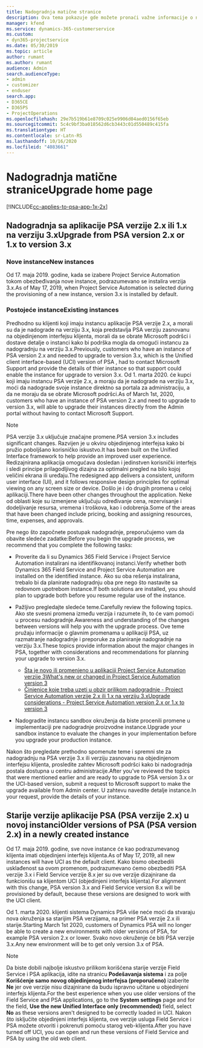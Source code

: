```yaml
---
title: Nadogradnja matične stranice
description: Ova tema pokazuje gde možete pronaći važne informacije o novim i izmenjenim funkcijama u aplikaciji Dynamics 365 Project Service Automation i postupak nadogradnje na najnoviju verziju.
manager: kfend
ms.service: dynamics-365-customerservice
ms.custom:
- dyn365-projectservice
ms.date: 05/30/2019
ms.topic: article
author: rumant
ms.author: rumant
audience: Admin
search.audienceType:
- admin
- customizer
- enduser
search.app:
- D365CE
- D365PS
- ProjectOperations
ms.openlocfilehash: 29e7b519b61e8709c025e9906d04aed0156f65eb
ms.sourcegitcommit: 5c4c9bf3ba018562d6cb3443c01d550489c415fa
ms.translationtype: HT
ms.contentlocale: sr-Latn-RS
ms.lasthandoff: 10/16/2020
ms.locfileid: "4083661"
---
```

# <a name="upgrade-home-page"></a><span data-ttu-id="e7a07-103">Nadogradnja matične stranice</span><span class="sxs-lookup"><span data-stu-id="e7a07-103">Upgrade home page</span></span>

[!INCLUDE[cc-applies-to-psa-app-1x-2x](../includes/cc-applies-to-psa-app-1x-2x.md)]

## <a name="upgrade-from-psa-version-2x-or-1x-to-version-3x"></a><span data-ttu-id="e7a07-104">Nadogradnja sa aplikacije PSA verzije 2.x ili 1.x na verziju 3.x</span><span class="sxs-lookup"><span data-stu-id="e7a07-104">Upgrade from PSA version 2.x or 1.x to version 3.x</span></span>

### <a name="new-instances"></a><span data-ttu-id="e7a07-105">Nove instance</span><span class="sxs-lookup"><span data-stu-id="e7a07-105">New instances</span></span>

<span data-ttu-id="e7a07-106">Od 17. maja 2019. godine, kada se izabere Project Service Automation tokom obezbeđivanja nove instance, podrazumevano se instalira verzija 3.x.</span><span class="sxs-lookup"><span data-stu-id="e7a07-106">As of May 17, 2019, when Project Service Automation is selected during the provisioning of a new instance, version 3.x is installed by default.</span></span>

### <a name="existing-instances"></a><span data-ttu-id="e7a07-107">Postojeće instance</span><span class="sxs-lookup"><span data-stu-id="e7a07-107">Existing instances</span></span>

<span data-ttu-id="e7a07-108">Predhodno su klijenti koji imaju instancu aplikacije PSA verzije 2.x, a morali su da je nadograde na verziju 3.x, koja predstavlja PSA verziju zasnovanu na objedinjenom interfejsu klijenta, morali da se obrate Microsoft podršci i dostave detalje o instanci kako bi podrška mogla da omogući instancu za nadogradnju na verziju 3.x.</span><span class="sxs-lookup"><span data-stu-id="e7a07-108">Previously, customers who have an instance of PSA version 2.x and needed to upgrade to version 3.x, which is the Unified client interface-based (UCI) version of PSA , had to contact Microsoft Support and provide the details of thier instance so that support could enable the instance for upgrade to version 3.x.</span></span> <span data-ttu-id="e7a07-109">Od 1. marta 2020. će kupci koji imaju instancu PSA verzije 2.x, a moraju da je nadograde na verziju 3.x, moći da nadograde svoje instance direktno sa portala za administraciju, a da ne moraju da se obrate Microsoft podršci.</span><span class="sxs-lookup"><span data-stu-id="e7a07-109">As of March 1st, 2020, customers who have an instance of PSA version 2.x and need to upgrade to version 3.x, will able to upgrade their instances directly from the Admin portal without having to contact Microsoft Support.</span></span>  

> [!NOTE]
> <span data-ttu-id="e7a07-110">PSA verzije 3.x uključuje značajne promene.</span><span class="sxs-lookup"><span data-stu-id="e7a07-110">PSA version 3.x includes significant changes.</span></span> <span data-ttu-id="e7a07-111">Razvijen je u okviru objedinjenog interfejsa kako bi pružio poboljšano korisničko iskustvo.</span><span class="sxs-lookup"><span data-stu-id="e7a07-111">It has been built on the Unified Interface framework to help provide an improved user experience.</span></span> <span data-ttu-id="e7a07-112">Redizajnirana aplikacija omogućava dosledan i jedinstven korisnički interfejs i sledi principe prilagodljivog dizajna za optimalni pregled na bilo kojoj veličini ekrana ili uređaju.</span><span class="sxs-lookup"><span data-stu-id="e7a07-112">The redesigned app delivers a consistent, uniform user interface (UI), and it follows responsive design principles for optimal viewing on any screen size or device.</span></span> <span data-ttu-id="e7a07-113">Došlo je i do drugih promena u celoj aplikaciji.</span><span class="sxs-lookup"><span data-stu-id="e7a07-113">There have been other changes throughout the application.</span></span> <span data-ttu-id="e7a07-114">Neke od oblasti koje su izmenjene uključuju određivanje cena, rezervisanje i dodeljivanje resursa, vremena i troškova, kao i odobrenja.</span><span class="sxs-lookup"><span data-stu-id="e7a07-114">Some of the areas that have been changed include pricing, booking and assigning resources, time, expenses, and approvals.</span></span>

<span data-ttu-id="e7a07-115">Pre nego što započnete postupak nadogradnje, preporučujemo vam da obavite sledeće zadatke:</span><span class="sxs-lookup"><span data-stu-id="e7a07-115">Before you begin the upgrade process, we recommend that you complete the following tasks:</span></span>

- <span data-ttu-id="e7a07-116">Proverite da li su Dynamics 365 Field Service i Project Service Automation instalirani na identifikovanoj instanci.</span><span class="sxs-lookup"><span data-stu-id="e7a07-116">Verify whether both Dynamics 365 Field Service and Project Service Automation are installed on the identified instance.</span></span> <span data-ttu-id="e7a07-117">Ako su oba rešenja instalirana, trebalo bi da planirate nadogradnju oba pre nego što nastavite sa redovnom upotrebom instance.</span><span class="sxs-lookup"><span data-stu-id="e7a07-117">If both solutions are installed, you should plan to upgrade both before you resume regular use of the instance.</span></span>
- <span data-ttu-id="e7a07-118">Pažljivo pregledajte sledeće teme.</span><span class="sxs-lookup"><span data-stu-id="e7a07-118">Carefully review the following topics.</span></span> <span data-ttu-id="e7a07-119">Ako ste svesni promena između verzija i razumete ih, to će vam pomoći u procesu nadogradnje.</span><span class="sxs-lookup"><span data-stu-id="e7a07-119">Awareness and understanding of the changes between versions will help you with the upgrade process.</span></span> <span data-ttu-id="e7a07-120">Ove teme pružaju informacije o glavnim promenama u aplikaciji PSA, uz razmatranje nadogradnje i preporuke za planiranje nadogradnje na verziju 3.x.</span><span class="sxs-lookup"><span data-stu-id="e7a07-120">These topics provide information about the major changes in PSA, together with considerations and recommendations for planning your upgrade to version 3.x.</span></span>

    - [<span data-ttu-id="e7a07-121">Šta je novo ili promenjeno u aplikaciji Project Service Automation verzije 3</span><span class="sxs-lookup"><span data-stu-id="e7a07-121">What's new or changed in Project Service Automation version 3</span></span>](whats-new-changed-v3.md)
    - [<span data-ttu-id="e7a07-122">Činjenice koje treba uzeti u obzir prilikom nadogradnje - Project Service Automation verzije 2.x ili 1.x na verziju 3.x</span><span class="sxs-lookup"><span data-stu-id="e7a07-122">Upgrade considerations - Project Service Automation version 2.x or 1.x to version 3</span></span>](upgrade-v3.md)

- <span data-ttu-id="e7a07-123">Nadogradite instancu sandbox okruženja da biste procenili promene u implementaciji pre nadogradnje proizvodne instance.</span><span class="sxs-lookup"><span data-stu-id="e7a07-123">Upgrade your sandbox instance to evaluate the changes in your implementation before you upgrade your production instance.</span></span>

<span data-ttu-id="e7a07-124">Nakon što pregledate prethodno spomenute teme i spremni ste za nadogradnju na PSA verzije 3.x ili verziju zasnovanu na objedinjenom interfejsu klijenta, prosledite zahtev Microsoft podršci kako bi nadogradnja postala dostupna u centru administracije.</span><span class="sxs-lookup"><span data-stu-id="e7a07-124">After you've reviewed the topics that were mentioned earlier and are ready to upgrade to PSA version 3.x or the UCI-based version, submit a request to Microsoft support to make the upgrade available from Admin center.</span></span> <span data-ttu-id="e7a07-125">U zahtevu navedite detalje instance.</span><span class="sxs-lookup"><span data-stu-id="e7a07-125">In your request, provide the details of your instance.</span></span>

## <a name="older-versions-of-psa-psa-version-2x-in-a-newly-created-instance"></a><span data-ttu-id="e7a07-126">Starije verzije aplikacije PSA (PSA verzije 2.x) u novoj instanci</span><span class="sxs-lookup"><span data-stu-id="e7a07-126">Older versions of PSA (PSA version 2.x) in a newly created instance</span></span>

<span data-ttu-id="e7a07-127">Od 17. maja 2019. godine, sve nove instance će kao podrazumevanog klijenta imati objedinjeni interfejs klijenta.</span><span class="sxs-lookup"><span data-stu-id="e7a07-127">As of May 17, 2019, all new instances will have UCI as the default client.</span></span> <span data-ttu-id="e7a07-128">Kako bismo obezbedili usklađenost sa ovom promenom, podrazumevano ćemo obezbediti PSA verzije 3.x i Field Service verzije 8.x jer su ove verzije dizajnirane da funkcionišu sa klijentom UCI (objedinjeni interfejs klijenta).</span><span class="sxs-lookup"><span data-stu-id="e7a07-128">For alignment with this change, PSA version 3.x and Field Service version 8.x will be provisioned by default, because these versions are designed to work with the UCI client.</span></span>

<span data-ttu-id="e7a07-129">Od 1. marta 2020. klijenti sistema Dynamics PSA više neće moći da stvaraju nova okruženja sa starijim PSA verzijama, na primer PSA verzije 2.x ili starije.</span><span class="sxs-lookup"><span data-stu-id="e7a07-129">Starting March 1st 2020, customers of Dynamics PSA will no longer be able to create a new environments with older versions of PSA, for example PSA version 2.x or lower.</span></span> <span data-ttu-id="e7a07-130">Svako novo okruženje će biti PSA verzije 3.x.</span><span class="sxs-lookup"><span data-stu-id="e7a07-130">Any new environment will be to get only version 3.x of PSA.</span></span>

> [!NOTE]
> <span data-ttu-id="e7a07-131">Da biste dobili najbolje iskustvo prilikom korišćena starije verzije Field Service i PSA aplikacija, idite na stranicu **Podešavanja sistema** i za polje **Korišćenje samo novog objedinjenog interfejsa (preporučeno)** izaberite **Ne** jer ove verzije nisu dizajnirane da budu ispravno učitane u objedinjeni interfejs klijenta.</span><span class="sxs-lookup"><span data-stu-id="e7a07-131">For the best experience when you use older versions of the Field Service and PSA applications, go to the **System settings** page and for the field, **Use the new Unified Interface only (recommended)** field, select **No** as these versions aren't designed to be correctly loaded in UCI.</span></span> <span data-ttu-id="e7a07-132">Nakon što isključite objedinjeni interfejs klijenta, ove verzije usluga Field Service i PSA možete otvoriti i pokrenuti pomoću starog veb-klijenta.</span><span class="sxs-lookup"><span data-stu-id="e7a07-132">After you have turned off UCI, you can open and run these versions of Field Service and PSA by using the old web client.</span></span> 
